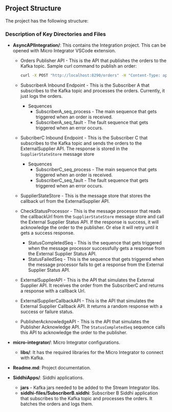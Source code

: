 ## Project Structure

The project has the following structure:


### Description of Key Directories and Files

- **AsyncAPIIntegration/**: This contains the Integration project. This can be opened with Micro Integrator VSCode extension.
  - Orders Publisher API - This is the API that publishes the orders to the Kafka topic.
    Sample curl command to publish an order:
    ```bash
    curl -X POST "http://localhost:8290/orders" -H "Content-Type: application/json" -d {"orderId":"12345","customerId":"98765","items":["router"],"eventGroup":"order_12345"}'
    ```
  - SubscriberA Inbound Endpoint - This is the Subscriber A that subscribes to the Kafka topic and processes the orders. Currently, it just logs the orders.
    - Sequences
        - SubscriberA_seq_process - The main sequence that gets triggered when an order is received.
        - SubscriberA_seq_fault - The fault sequence that gets triggered when an error occurs.
  - SubcriberC Inbound Endpoint - This is the Subscriber C that subscribes to the Kafka topic and sends the orders to the ExternalSupplier API. The response is stored in the `SupplierStateStore` message store
    - Sequences
        - SubscriberC_seq_process - The main sequence that gets triggered when an order is received.
        - SubscriberC_seq_fault - The fault sequence that gets triggered when an error occurs.
  - SupplierStateStore - This is the message store that stores the callback url from the ExternalSupplier API.
  - CheckStatusProcessor - This is the message processor that reads the callbackUrl from the `SupplierStateStore` message store and call the External Supplier Status API. If the response is success, it will acknowledge the order to the publisher. Or else it will retry until it gets a success response.
    - StatusCompletedSeq - This is the sequence that gets triggered when the message processor successfully gets a response from the External Supplier Status API.
    - StatusFailedSeq - This is the sequence that gets triggered when the message processor fails to get a response from the External Supplier Status API.

  - ExternalSupplierAPI - This is the API that simulates the External Supplier API. It receives the order from the SubscriberC and returns a response with a callback Url.
  - ExternalSupplierCallbackAPI - This is the API that simulates the External Supplier Callback API. It returns a random response with a success or failure status.

  - PublisherAcknowledgeAPI - This is the API that simulates the Publisher Acknowledge API. The `StatusCompletedSeq` sequence calls this API to acknowledge the order to the publisher.

- **micro-integrator/**: Micro Integrator configurations.
  - **libs/**: It has the required libraries for the Micro Integrator to connect with Kafka.
- **Readme.md**: Project documentation.
- **SiddhiApps/**: Siddhi applications.
    - **jars** - Kafka jars needed to be added to the Stream Integrator libs.
  - **siddhi-files/SubscriberB.siddhi**: Subscriber B Siddhi application that subscribes to the Kafka topic and processes the orders. It batches the orders and logs them.